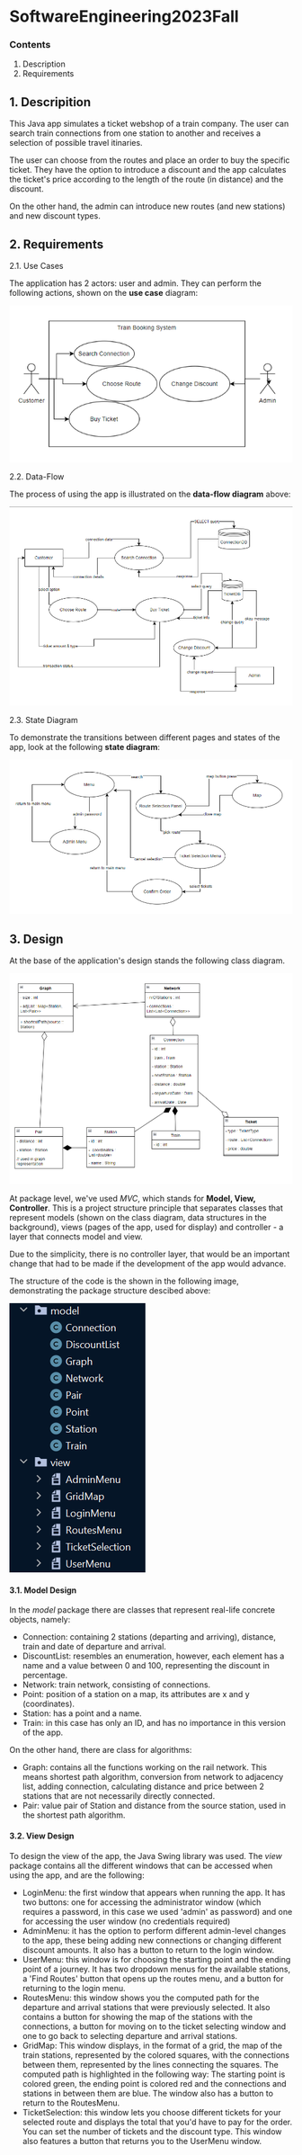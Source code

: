 # SoftwareEngineering2023Fall

### Contents
1. Description
2. Requirements

## 1. Descripition
This Java app simulates a ticket webshop of a train company. The user can search train connections from one station to another and receives a selection of possible travel itinaries.

The user can choose from the routes and place an order to buy the specific ticket. They have the option to introduce a discount and the app calculates the ticket's price according to the length of the route (in distance) and the discount.

On the other hand, the admin can introduce new routes (and new stations) and new discount types.

## 2. Requirements

2.1. Use Cases

The application has 2 actors: user and admin. They can perform the following actions, shown on the __use case__ diagram:

![Alt text](usecase.png)

2.2. Data-Flow

The process of using the app is illustrated on the __data-flow diagram__ above:

![Alt text](dfd.png)

2.3. State Diagram

To demonstrate the transitions between different pages and states of the app, look at the following __state diagram__:

![Alt text](state.png)

## 3. Design

At the base of the application's design stands the following class diagram.

![Alt text](class.png)

At package level, we've used _MVC_, which stands for __Model, View, Controller__. This is a project structure principle that separates classes that represent models (shown on the class diagram, data structures in the background), views (pages of the app, used for display) and controller - a layer that connects model and view.

Due to the simplicity, there is no controller layer, that would be an important change that had to be made if the development of the app would advance.

The structure of the code is the shown in the following image, demonstrating the package structure descibed above:

![Alt text](structure.png)

#### 3.1. Model Design

In the _model_ package there are classes that represent real-life concrete objects, namely:
- Connection: containing 2 stations (departing and arriving), distance, train and date of departure and arrival.
- DiscountList: resembles an enumeration, however, each element has a name and a value between 0 and 100, representing the discount in percentage.
- Network: train network, consisting of connections.
- Point: position of a station on a map, its attributes are x and y (coordinates).
- Station: has a point and a name.
- Train: in this case has only an ID, and has no importance in this version of the app.

On the other hand, there are class for algorithms:
- Graph: contains all the functions working on the rail network. This means shortest path algorithm, conversion from network to adjacency list, adding connection, calculating distance and price between 2 stations that are not necessarily directly connected.
- Pair: value pair of Station and distance from the source station, used in the shortest path algorithm.

#### 3.2. View Design

To design the view of the app, the Java Swing library was used. The _view_ package contains all the different windows that can be accessed when using the app, and are the following:
 - LoginMenu: the first window that appears when running the app. It has two buttons: one for accessing the administrator window (which requires a password, in this case we used 'admin' as password) and one for accessing the user window (no credentials required)
 - AdminMenu: it has the option to perform different admin-level changes to the app, these being adding new connections or changing different discount amounts. It also has a button to return to the login window.
 - UserMenu: this window is for choosing the starting point and the ending point of a journey. It has two dropdown menus for the available stations, a 'Find Routes' button that opens up the routes menu, and a button for returning to the login menu.
 - RoutesMenu: this window shows you the computed path for the departure and arrival stations that were previously selected. It also contains a button for showing the map of the stations with the connections, a button for moving on to the ticket selecting window and one to go back to selecting departure and arrival stations. 
 - GridMap: This window displays, in the format of a grid, the map of the train stations, represented by the colored squares, with the connections between them, represented by the lines connecting the squares. The computed path is highlighted in the following way: The starting point is colored green, the ending point is colored red and the connections and stations in between them are blue. The window also has a button to return to the RoutesMenu.
 - TicketSelection: this window lets you choose different tickets for your selected route and displays the total that you'd have to pay for the order. You can set the number of tickets and the discount type. This window also features a button that returns you to the UserMenu window. 
